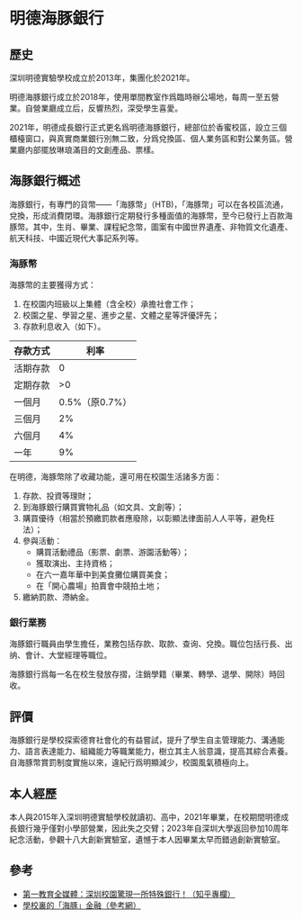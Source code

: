 # 明德海豚銀行

## 歷史
深圳明德實驗學校成立於2013年，集團化於2021年。

明德海豚銀行成立於2018年，使用單間教室作爲臨時辦公場地，每周一至五營業。自營業廳成立后，反響热烈，深受學生喜愛。

2021年，明德成長銀行正式更名爲明德海豚銀行，總部位於香蜜校區，設立三個櫃檯窗口，與真實商業銀行別無二致，分爲兌換區、個人業务區和對公業务區。營業廳内部擺放琳琅滿目的文創產品、票樣。

## 海豚銀行概述
海豚銀行，有專門的貨幣——「海豚幣」（HTB)，「海豚幣」可以在各校區流通，兌換，形成消費閉環。海豚銀行定期發行多種面值的海豚幣，至今已發行上百款海豚幣。其中，生肖、畢業、課程紀念幣，圖案有中國世界遺產、非物質文化遺產、航天科技、中國近現代大事記系列等。

### 海豚幣
海豚幣的主要獲得方式：
1. 在校園内班級以上集體（含全校）承擔社會工作；
2. 校園之星、學習之星、進步之星、文體之星等評優評先；
3. 存款利息收入（如下）。

|存款方式|利率
|-|-
|活期存款|0
|定期存款|>0
|一個月|0.5%（原0.7%）
|三個月|2%
|六個月|4%
|一年|9%

在明德，海豚幣除了收藏功能，還可用在校園生活諸多方面：
1. 存款、投資等理財；
2. 到海豚銀行購買實物礼品（如文具、文創等）；
3. 購買優待（相當於預繳罰款者應廢除，以彰顯法律面前人人平等，避免枉法）；
4. 參與活動：
   - 購買活動禮品（影票、劇票、游園活動等）；
   - 獲取演出、主持資格；
   - 在六一嘉年華中到美食攤位購買美食；
   - 在「開心農場」拍賣會中競拍土地；
5. 繳納罰款、滯納金。

### 銀行業務
海豚銀行職員由學生擔任，業務包括存款、取款、查询、兌換。職位包括行長、出纳、會计、大堂經理等職位。

海豚銀行爲每一名在校生發放存摺，注銷學籍（畢業、轉學、退學、開除）時回收。

## 評價
海豚銀行是學校探索德育社會化的有益嘗試，提升了學生自主管理能力、溝通能力、語言表達能力、組織能力等職業能力，樹立其主人翁意識，提高其綜合素養。自海豚幣賞罰制度實施以來，違紀行爲明顯減少，校園風氣積極向上。

## 本人經歷
本人與2015年入深圳明德實驗學校就讀初、高中，2021年畢業，在校期間明德成長銀行幾乎僅對小學部營業，因此失之交臂；2023年自深圳大學返回參加10周年紀念活動，參觀十八大創新實驗室，遺憾于本人因畢業太早而錯過創新實驗室。

## 參考
- [第一教育全媒體：深圳校園驚現一所特殊銀行！（知乎專欄）](https://zhuanlan.zhihu.com/p/590041731)
- [學校裏的「海豚」金融（參考網）](https://m.fx361.cc/news/2020/1228/7728060.html)
